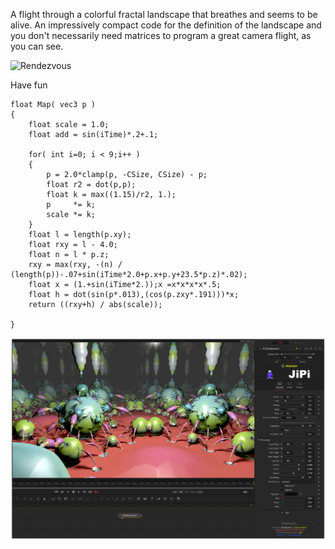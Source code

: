 <!-- +++ DO NOT REMOVE THIS COMMENT +++ DO NOT ADD OR EDIT ANY TEXT BEFORE THIS LINE +++ IT WOULD BE A REALLY BAD IDEA +++ -->

A flight through a colorful fractal landscape that breathes and seems to be alive. An impressively compact code for the definition of the landscape and you don't necessarily need matrices to program a great camera flight, as you can see.

![Rendezvous](https://user-images.githubusercontent.com/78935215/119050128-b74c7500-b9c1-11eb-84cc-9fe267e2432a.gif)

Have fun

```
float Map( vec3 p )
{
	float scale = 1.0;
	float add = sin(iTime)*.2+.1;

	for( int i=0; i < 9;i++ )
	{
		p = 2.0*clamp(p, -CSize, CSize) - p;
		float r2 = dot(p,p);
		float k = max((1.15)/r2, 1.);
		p     *= k;
		scale *= k;
	}
	float l = length(p.xy);
	float rxy = l - 4.0;
	float n = l * p.z;
	rxy = max(rxy, -(n) / (length(p))-.07+sin(iTime*2.0+p.x+p.y+23.5*p.z)*.02);
    float x = (1.+sin(iTime*2.));x =x*x*x*x*.5;
    float h = dot(sin(p*.013),(cos(p.zxy*.191)))*x;
	return ((rxy+h) / abs(scale));

}
```
[![Rendezvous](Rendezvous.png)](Rendezvous.fuse)

<!-- +++ DO NOT REMOVE THIS COMMENT +++ DO NOT EDIT ANY TEXT THAT COMES AFTER THIS LINE +++ TRUST ME: JUST DON'T DO IT +++ -->
